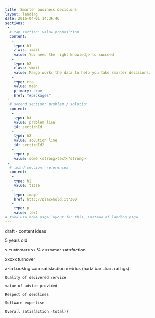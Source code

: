 ```yaml
---
title: Smarter business decisions
layout: landing
date: 2016-04-01 14:36:46
sections:
 - 
  # top section: value proposition
  content:
   -
    type: h1
    class: small
    value: You need the right knowledge to succeed
   -
    type: h2
    class: small
    value: Mango works the data to help you take smarter decisions.
   -
    type: cta
    value: main
    primary: true
    href: "#packages"
 - 
  # second section: problem / solution
  content:
   -
    type: h3
    value: problem line
    id: sectionId
   -
    type: h2
    value: solution line
    id: sectionId2
   -
    type: p
    value: some <strong>text</strong>
 - 
  # third section: references
  content:
   -
    type: h2
    value: title
   -
    type: image
    href: http://placehold.it/300
   -
    type: p
    value: text
# todo use home page layout for this, instead of landing page
---
```





draft - content ideas


5 years old

x customers				xx % customer satisfaction

xxxxx turnover


à-la booking.com satisfaction metrics (horiz bar chart ratings):

	Quality of delivered service

	Value of advice provided

	Respect of deadlines

	Software expertise

	Overall satisfaction (total))
